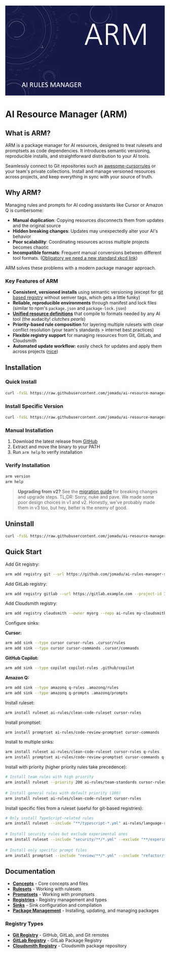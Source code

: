![ARM Header](assets/header.png)

# AI Resource Manager (ARM)

## What is ARM?

ARM is a package manager for AI resources, designed to treat rulesets and promptsets as code dependencies. It introduces semantic versioning, reproducible installs, and straightforward distribution to your AI tools.

Seamlessly connect to Git repositories such as [awesome-cursorrules](https://github.com/PatrickJS/awesome-cursorrules/tree/main) or your team's private collections. Install and manage versioned resources across projects, and keep everything in sync with your source of truth.

## Why ARM?

Managing rules and prompts for AI coding assistants like Cursor or Amazon Q is cumbersome:

- **Manual duplication**: Copying resources disconnects them from updates and the original source
- **Hidden breaking changes**: Updates may unexpectedly alter your AI's behavior
- **Poor scalability**: Coordinating resources across multiple projects becomes chaotic
- **Incompatible formats**: Frequent manual conversions between different tool formats. ([Obligatory we need a new standard xkcd link](https://xkcd.com/927/))

ARM solves these problems with a modern package manager approach.

### Key Features of ARM

- **Consistent, versioned installs** using semantic versioning (except for [git based registry](docs/registries/git-registry.md) without semver tags, which gets a little funky)
- **Reliable, reproducible environments** through manifest and lock files (similar to npm's `package.json` and `package-lock.json`)
- **[Unified resource definitions](https://xkcd.com/927/)** that compile to formats needed by any AI tool (the audacity! *clutches pearls*)
- **Priority-based rule composition** for layering multiple rulesets with clear conflict resolution (your team's standards > internet best practices)
- **Flexible registry support** for managing resources from Git, GitLab, and Cloudsmith
- **Automated update workflow:** easily check for updates and apply them across projects ([nice](https://media1.giphy.com/media/v1.Y2lkPTc5MGI3NjExNTlycTA1ejFwdnZtZHNzOG5tYnVwajF3bDAwYzllcnU1dm5oNWplMCZlcD12MV9pbnRlcm5hbF9naWZfYnlfaWQmY3Q9Zw/NEvPzZ8bd1V4Y/giphy.gif))

## Installation

### Quick Install

```bash
curl -fsSL https://raw.githubusercontent.com/jomadu/ai-resource-manager/main/scripts/install.sh | bash
```

### Install Specific Version

```bash
curl -fsSL https://raw.githubusercontent.com/jomadu/ai-resource-manager/main/scripts/install.sh | bash -s v1.0.0
```

### Manual Installation

1. Download the latest release from [GitHub](https://github.com/jomadu/ai-resource-manager/releases)
2. Extract and move the binary to your PATH
3. Run `arm help` to verify installation

### Verify Installation

```bash
arm version
arm help
```

> **Upgrading from v2?** See the [migration guide](docs/migration-v2-to-v3.md) for breaking changes and upgrade steps. TL;DR: Sorry, nuke and pave. We made some poor design choices in v1 and v2. Honestly, we've probably made them in v3 too, but hey, better is the enemy of good.

## Uninstall

```bash
curl -fsSL https://raw.githubusercontent.com/jomadu/ai-resource-manager/main/scripts/uninstall.sh | bash
```

## Quick Start

Add Git registry:
```bash
arm add registry git --url https://github.com/jomadu/ai-rules-manager-sample-git-registry ai-rules
```

Add GitLab registry:
```bash
arm add registry gitlab --url https://gitlab.example.com --project-id 123 my-gitlab
```

Add Cloudsmith registry:
```bash
arm add registry cloudsmith --owner myorg --repo ai-rules my-cloudsmith
```

Configure sinks:

**Cursor:**
```bash
arm add sink --type cursor cursor-rules .cursor/rules
arm add sink --type cursor cursor-commands .cursor/commands
```

**GitHub Copilot:**
```bash
arm add sink --type copilot copilot-rules .github/copilot
```

**Amazon Q:**
```bash
arm add sink --type amazonq q-rules .amazonq/rules
arm add sink --type amazonq q-prompts .amazonq/prompts
```

Install ruleset:
```bash
arm install ruleset ai-rules/clean-code-ruleset cursor-rules
```

Install promptset:
```bash
arm install promptset ai-rules/code-review-promptset cursor-commands
```

Install to multiple sinks:
```bash
arm install ruleset ai-rules/clean-code-ruleset cursor-rules q-rules
arm install promptset ai-rules/code-review-promptset cursor-commands q-prompts
```

Install with priority (higher priority rules take precedence):
```bash
# Install team rules with high priority
arm install ruleset --priority 200 ai-rules/team-standards cursor-rules

# Install general rules with default priority (100)
arm install ruleset ai-rules/clean-code-ruleset cursor-rules
```

Install specific files from a ruleset (useful for git-based registries):
```bash
# Only install TypeScript-related rules
arm install ruleset --include "**/typescript-*.yml" ai-rules/language-rules cursor-rules

# Install security rules but exclude experimental ones
arm install ruleset --include "security/**/*.yml" --exclude "**/experimental/**" ai-rules/security-ruleset cursor-rules

# Install only specific prompt files
arm install promptset --include "review/**/*.yml" --include "refactor/**/*.yml" ai-rules/code-review-promptset cursor-commands
```

## Documentation

- **[Concepts](docs/concepts.md)** - Core concepts and files
- **[Rulesets](docs/rulesets.md)** - Working with rulesets
- **[Promptsets](docs/promptsets.md)** - Working with promptsets
- **[Registries](docs/registries.md)** - Registry management and types
- **[Sinks](docs/sinks.md)** - Sink configuration and compilation
- **[Package Management](docs/package-management.md)** - Installing, updating, and managing packages

### Registry Types

- **[Git Registry](docs/registries/git-registry.md)** - GitHub, GitLab, and Git remotes
- **[GitLab Registry](docs/registries/gitlab-registry.md)** - GitLab Package Registry
- **[Cloudsmith Registry](docs/registries/cloudsmith-registry.md)** - Cloudsmith package repository
